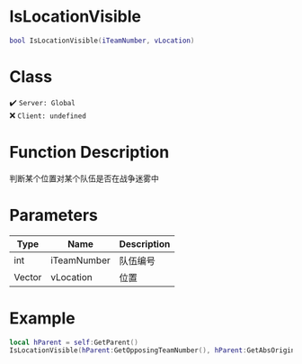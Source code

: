 # IsLocationVisible
```lua
bool IsLocationVisible(iTeamNumber, vLocation)
```
# Class
✔️ `Server: Global`  
❌ `Client: undefined`  

# Function Description
判断某个位置对某个队伍是否在战争迷雾中
# Parameters
Type|Name|Description
--|--|--
int|iTeamNumber|队伍编号
Vector|vLocation|位置

# Example
```lua
local hParent = self:GetParent()
IsLocationVisible(hParent:GetOpposingTeamNumber(), hParent:GetAbsOrigin())
```